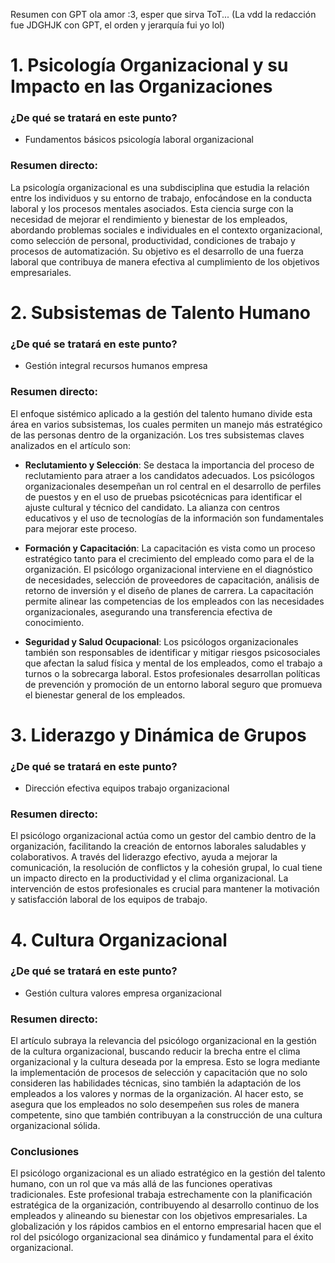 
Resumen con GPT ola amor :3, esper que sirva ToT... (La vdd la redacción fue JDGHJK con GPT, el orden y jerarquía fui yo lol)

# 1. Psicología Organizacional y su Impacto en las Organizaciones
### ¿De qué se tratará en este punto?
- Fundamentos básicos psicología laboral organizacional

### Resumen directo:
La psicología organizacional es una subdisciplina que estudia la relación entre los individuos y su entorno de trabajo, enfocándose en la conducta laboral y los procesos mentales asociados. Esta ciencia surge con la necesidad de mejorar el rendimiento y bienestar de los empleados, abordando problemas sociales e individuales en el contexto organizacional, como selección de personal, productividad, condiciones de trabajo y procesos de automatización. Su objetivo es el desarrollo de una fuerza laboral que contribuya de manera efectiva al cumplimiento de los objetivos empresariales.

# 2. Subsistemas de Talento Humano
### ¿De qué se tratará en este punto?
- Gestión integral recursos humanos empresa
### Resumen directo:
El enfoque sistémico aplicado a la gestión del talento humano divide esta área en varios subsistemas, los cuales permiten un manejo más estratégico de las personas dentro de la organización. Los tres subsistemas claves analizados en el artículo son:

- **Reclutamiento y Selección**: Se destaca la importancia del proceso de reclutamiento para atraer a los candidatos adecuados. Los psicólogos organizacionales desempeñan un rol central en el desarrollo de perfiles de puestos y en el uso de pruebas psicotécnicas para identificar el ajuste cultural y técnico del candidato. La alianza con centros educativos y el uso de tecnologías de la información son fundamentales para mejorar este proceso.
  
- **Formación y Capacitación**: La capacitación es vista como un proceso estratégico tanto para el crecimiento del empleado como para el de la organización. El psicólogo organizacional interviene en el diagnóstico de necesidades, selección de proveedores de capacitación, análisis de retorno de inversión y el diseño de planes de carrera. La capacitación permite alinear las competencias de los empleados con las necesidades organizacionales, asegurando una transferencia efectiva de conocimiento.

- **Seguridad y Salud Ocupacional**: Los psicólogos organizacionales también son responsables de identificar y mitigar riesgos psicosociales que afectan la salud física y mental de los empleados, como el trabajo a turnos o la sobrecarga laboral. Estos profesionales desarrollan políticas de prevención y promoción de un entorno laboral seguro que promueva el bienestar general de los empleados.

# 3. Liderazgo y Dinámica de Grupos
### ¿De qué se tratará en este punto?
- Dirección efectiva equipos trabajo organizacional
### Resumen directo:
El psicólogo organizacional actúa como un gestor del cambio dentro de la organización, facilitando la creación de entornos laborales saludables y colaborativos. A través del liderazgo efectivo, ayuda a mejorar la comunicación, la resolución de conflictos y la cohesión grupal, lo cual tiene un impacto directo en la productividad y el clima organizacional. La intervención de estos profesionales es crucial para mantener la motivación y satisfacción laboral de los equipos de trabajo.

# 4. Cultura Organizacional

### ¿De qué se tratará en este punto?
- Gestión cultura valores empresa organizacional

### Resumen directo:
El artículo subraya la relevancia del psicólogo organizacional en la gestión de la cultura organizacional, buscando reducir la brecha entre el clima organizacional y la cultura deseada por la empresa. Esto se logra mediante la implementación de procesos de selección y capacitación que no solo consideren las habilidades técnicas, sino también la adaptación de los empleados a los valores y normas de la organización. Al hacer esto, se asegura que los empleados no solo desempeñen sus roles de manera competente, sino que también contribuyan a la construcción de una cultura organizacional sólida.

### Conclusiones
El psicólogo organizacional es un aliado estratégico en la gestión del talento humano, con un rol que va más allá de las funciones operativas tradicionales. Este profesional trabaja estrechamente con la planificación estratégica de la organización, contribuyendo al desarrollo continuo de los empleados y alineando su bienestar con los objetivos empresariales. La globalización y los rápidos cambios en el entorno empresarial hacen que el rol del psicólogo organizacional sea dinámico y fundamental para el éxito organizacional.